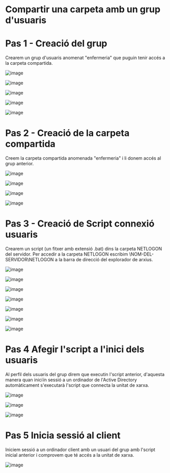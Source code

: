 # Compartir una carpeta amb un grup d'usuaris

# Pas 1 - Creació del grup

Crearem un grup d'usuaris anomenat "enfermeria" que puguin tenir accés a la carpeta compartida.

![image](https://github.com/user-attachments/assets/c5e692fa-5c04-4f5c-95ca-ce8049a5f4c4)

![image](https://github.com/user-attachments/assets/6bb2c607-620e-4803-8407-23e266569736)

![image](https://github.com/user-attachments/assets/fe9067e2-f232-484f-9e79-4bd15244a415)

![image](https://github.com/user-attachments/assets/a4c32c28-06b0-4098-b0f5-3e773b9c554b)

![image](https://github.com/user-attachments/assets/fd1bdd86-d076-40bb-936d-60fda2064314)

# Pas 2 - Creació de la carpeta compartida

Creem la carpeta compartida anomenada "enfermeria" i li donem accés al grup anterior. 

![image](https://github.com/user-attachments/assets/60a5c444-4d7a-443b-97e9-4b99a9b78545)

![image](https://github.com/user-attachments/assets/8a5e1ae7-0eaf-4e6e-a603-f73bd98ef7eb)

![image](https://github.com/user-attachments/assets/43179fd2-c595-4b74-9cdf-b0e771bb2d2b)

![image](https://github.com/user-attachments/assets/6479f20a-ae91-43d1-be98-59875c269f3d)

# Pas 3 - Creació de Script connexió usuaris

Crearem un script (un fitxer amb extensió .bat) dins la carpeta NETLOGON del servidor. Per accedir a la carpeta NETLOGON escribim \\NOM-DEL-SERVIDOR\NETLOGON a la barra de direcció del explorador de arxius.

![image](https://github.com/user-attachments/assets/6e342681-9da2-4184-b7d5-74db4d5f22a8)

![image](https://github.com/user-attachments/assets/74f1ff81-6877-44ab-9f1e-b528eb67e745)

![image](https://github.com/user-attachments/assets/1f96842e-a4cd-457b-97ae-593da359ca9a)

![image](https://github.com/user-attachments/assets/f156cb06-820a-4c9f-b066-065f08b6dbbb)

![image](https://github.com/user-attachments/assets/6bbd3dd5-6d05-44e0-a266-673cefae7db9)

![image](https://github.com/user-attachments/assets/8117a0ad-3f0a-4b5b-9db8-f29f56c48a2d)

![image](https://github.com/user-attachments/assets/0bc40282-1a41-4518-8ee0-beba46bca7d2)

# Pas 4 Afegir l'script a l'inici dels usuaris

Al perfil dels usuaris del grup direm que executin l'script anterior, d'aquesta manera quan iniciïn sessió a un ordinador de l'Active Directory automàticament s'executarà l'script que connecta la unitat de xarxa.

![image](https://github.com/user-attachments/assets/b7276ae6-c914-429c-a72c-2b1b69c93907)

![image](https://github.com/user-attachments/assets/15764f11-27d0-44e5-9fa4-b27a4c850bba)

![image](https://github.com/user-attachments/assets/2ddde777-d110-4ec4-99fe-0a004fdb21c6)

# Pas 5 Inicia sessió al client

Iniciem sessió a un ordinador client amb un usuari del grup amb l'script inicial anterior i comprovem que té accés a la unitat de xarxa. 

![image](https://github.com/user-attachments/assets/6103dd16-ba75-47bd-9c0f-c8c9d6b9f77b)

